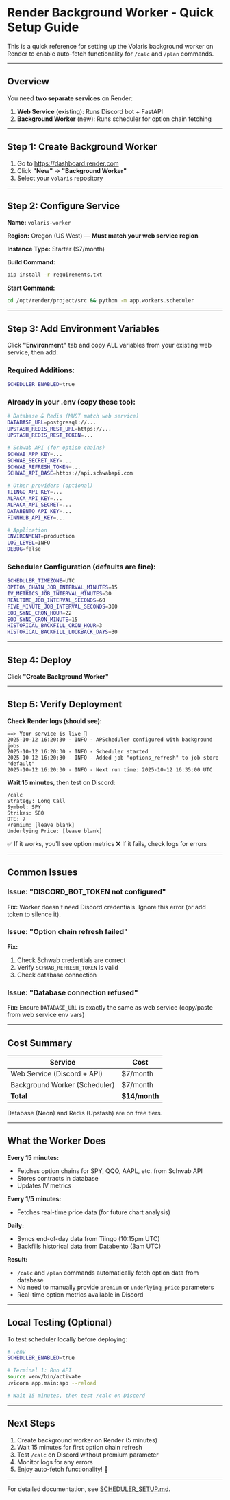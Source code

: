# Render Background Worker - Quick Setup Guide

This is a quick reference for setting up the Volaris background worker on Render to enable auto-fetch functionality for `/calc` and `/plan` commands.

---

## Overview

You need **two separate services** on Render:
1. **Web Service** (existing): Runs Discord bot + FastAPI
2. **Background Worker** (new): Runs scheduler for option chain fetching

---

## Step 1: Create Background Worker

1. Go to https://dashboard.render.com
2. Click **"New"** → **"Background Worker"**
3. Select your `volaris` repository

---

## Step 2: Configure Service

**Name:** `volaris-worker`

**Region:** Oregon (US West) — **Must match your web service region**

**Instance Type:** Starter ($7/month)

**Build Command:**
```bash
pip install -r requirements.txt
```

**Start Command:**
```bash
cd /opt/render/project/src && python -m app.workers.scheduler
```

---

## Step 3: Add Environment Variables

Click **"Environment"** tab and copy ALL variables from your existing web service, then add:

### Required Additions:
```bash
SCHEDULER_ENABLED=true
```

### Already in your .env (copy these too):
```bash
# Database & Redis (MUST match web service)
DATABASE_URL=postgresql://...
UPSTASH_REDIS_REST_URL=https://...
UPSTASH_REDIS_REST_TOKEN=...

# Schwab API (for option chains)
SCHWAB_APP_KEY=...
SCHWAB_SECRET_KEY=...
SCHWAB_REFRESH_TOKEN=...
SCHWAB_API_BASE=https://api.schwabapi.com

# Other providers (optional)
TIINGO_API_KEY=...
ALPACA_API_KEY=...
ALPACA_API_SECRET=...
DATABENTO_API_KEY=...
FINNHUB_API_KEY=...

# Application
ENVIRONMENT=production
LOG_LEVEL=INFO
DEBUG=false
```

### Scheduler Configuration (defaults are fine):
```bash
SCHEDULER_TIMEZONE=UTC
OPTION_CHAIN_JOB_INTERVAL_MINUTES=15
IV_METRICS_JOB_INTERVAL_MINUTES=30
REALTIME_JOB_INTERVAL_SECONDS=60
FIVE_MINUTE_JOB_INTERVAL_SECONDS=300
EOD_SYNC_CRON_HOUR=22
EOD_SYNC_CRON_MINUTE=15
HISTORICAL_BACKFILL_CRON_HOUR=3
HISTORICAL_BACKFILL_LOOKBACK_DAYS=30
```

---

## Step 4: Deploy

Click **"Create Background Worker"**

---

## Step 5: Verify Deployment

**Check Render logs (should see):**
```
==> Your service is live 🎉
2025-10-12 16:20:30 - INFO - APScheduler configured with background jobs
2025-10-12 16:20:30 - INFO - Scheduler started
2025-10-12 16:20:30 - INFO - Added job "options_refresh" to job store "default"
2025-10-12 16:20:30 - INFO - Next run time: 2025-10-12 16:35:00 UTC
```

**Wait 15 minutes**, then test on Discord:
```
/calc
Strategy: Long Call
Symbol: SPY
Strikes: 580
DTE: 7
Premium: [leave blank]
Underlying Price: [leave blank]
```

✅ If it works, you'll see option metrics
❌ If it fails, check logs for errors

---

## Common Issues

### Issue: "DISCORD_BOT_TOKEN not configured"
**Fix:** Worker doesn't need Discord credentials. Ignore this error (or add token to silence it).

### Issue: "Option chain refresh failed"
**Fix:**
1. Check Schwab credentials are correct
2. Verify `SCHWAB_REFRESH_TOKEN` is valid
3. Check database connection

### Issue: "Database connection refused"
**Fix:** Ensure `DATABASE_URL` is exactly the same as web service (copy/paste from web service env vars)

---

## Cost Summary

| Service | Cost |
|---------|------|
| Web Service (Discord + API) | $7/month |
| Background Worker (Scheduler) | $7/month |
| **Total** | **$14/month** |

Database (Neon) and Redis (Upstash) are on free tiers.

---

## What the Worker Does

**Every 15 minutes:**
- Fetches option chains for SPY, QQQ, AAPL, etc. from Schwab API
- Stores contracts in database
- Updates IV metrics

**Every 1/5 minutes:**
- Fetches real-time price data (for future chart analysis)

**Daily:**
- Syncs end-of-day data from Tiingo (10:15pm UTC)
- Backfills historical data from Databento (3am UTC)

**Result:**
- `/calc` and `/plan` commands automatically fetch option data from database
- No need to manually provide `premium` or `underlying_price` parameters
- Real-time option metrics available in Discord

---

## Local Testing (Optional)

To test scheduler locally before deploying:

```bash
# .env
SCHEDULER_ENABLED=true

# Terminal 1: Run API
source venv/bin/activate
uvicorn app.main:app --reload

# Wait 15 minutes, then test /calc on Discord
```

---

## Next Steps

1. Create background worker on Render (5 minutes)
2. Wait 15 minutes for first option chain refresh
3. Test `/calc` on Discord without premium parameter
4. Monitor logs for any errors
5. Enjoy auto-fetch functionality! 🎉

---

For detailed documentation, see [SCHEDULER_SETUP.md](SCHEDULER_SETUP.md).

